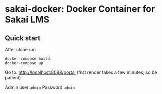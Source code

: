 # sakai-docker: Docker Container for Sakai LMS

## Quick start

After clone run
```
docker-compose build
docker-compose up
```

Go to:
[http://localhost:8088/portal](http://localhost:8088/portal) (first render takes a few minutes, so be patient)

Admin user
``admin``
Password
``admin``
